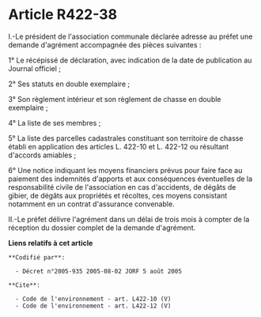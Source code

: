# Article R422-38

I.-Le président de l'association communale déclarée adresse au préfet une demande d'agrément accompagnée des pièces
suivantes : 

1° Le récépissé de déclaration, avec indication de la date de publication au Journal officiel ; 

2° Ses statuts en double exemplaire ; 

3° Son règlement intérieur et son règlement de chasse en double exemplaire ; 

4° La liste de ses membres ; 

5° La liste des parcelles cadastrales constituant son territoire de chasse établi en application des articles L. 422-10 et L.
422-12 ou résultant d'accords amiables ; 

6° Une notice indiquant les moyens financiers prévus pour faire face au paiement des indemnités d'apports et aux conséquences
éventuelles de la responsabilité civile de l'association en cas d'accidents, de dégâts de gibier, de dégâts aux propriétés et
récoltes, ces moyens consistant notamment en un contrat d'assurance convenable. 

II.-Le préfet délivre l'agrément dans un délai de trois mois à compter de la réception du dossier complet de la demande
d'agrément.

**Liens relatifs à cet article**

	**Codifié par**:

	  - Décret n°2005-935 2005-08-02 JORF 5 août 2005

	**Cite**:

	  - Code de l'environnement - art. L422-10 (V)
	  - Code de l'environnement - art. L422-12 (V)
